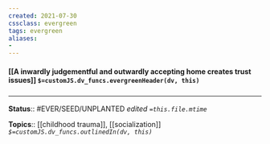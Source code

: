 ```yaml
---
created: 2021-07-30
cssclass: evergreen
tags: evergreen
aliases:
- 
---
```


#### [[A inwardly judgementful and outwardly accepting home creates trust issues]] `$=customJS.dv_funcs.evergreenHeader(dv, this)`



### <hr class="footnote"/>

**Status**:: #EVER/SEED/UNPLANTED 
*edited `=this.file.mtime`*

**Topics**:: [[childhood trauma]], [[socialization]]
*`$=customJS.dv_funcs.outlinedIn(dv, this)`*


